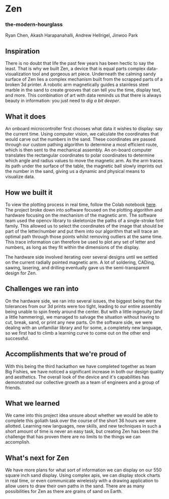 # Zen

### the-modern-hourglass
Ryan Chen, Akash Harapanahalli, Andrew Hellrigel, Jinwoo Park

## Inspiration
There is no doubt that life the past few years has been hectic to say the least. That is why we built Zen, a device that is equal parts complex data-visualization tool and gorgeous art piece. Underneath the calming sandy surface of Zen lies a complex mechanism built from the scrapped parts of a broken 3d printer. A robotic arm magnetically guides a stainless steel marble in the sand to create grooves that can tell you the time, display text, and more. This combination of art with data reminds us that there is always beauty in information: you just need to _dig a bit deeper_.

## What it does
An onboard microcontroller first chooses what data it wishes to display: say the current time. Using computer vision, we calculate the coordinates that would carve out the numbers in the sand. These coordinates are passed through our custom pathing algorithm to determine a most efficient route, which is then sent to the mechanical assembly. An on-board computer translates the rectangular coordinates to polar coordinates to determine which angle and radius values to move the magnetic arm. As the arm traces its path under the surface of the table, the magnetic ball slowly imprints out the number in the sand, giving us a dynamic and physical means to visualize data.

## How we built it
To view the plotting process in real time, follow the Colab notebook [here](https://colab.research.google.com/drive/160TNZnRWTsK02QmsMjm_axGDtRKRd9Zn?usp=sharing). The project broke down into software focused on the plotting algorithm and hardware focusing on the mechanism of the magnetic arm. The software team used the opencv library to skeletonize the paths of a single-stroke font family. This allowed us to select the coordinates of the image that should be part of the letter/number and put them into our algorithm that will trace an optimal path through those points whilst removing outliers at the same time. This trace information can therefore be used to plot any set of letter and numbers, as long as they fit within the dimensions of the display.

The hardware side involved iterating over several designs until we settled on the current radially pointed magnetic arm. A lot of soldering, CADing, sawing, lasering, and drilling eventually gave us the semi-transparent design for Zen.

## Challenges we ran into
On the hardware side, we ran into several issues, the biggest being that the tolerances from our 3d prints were too tight, leading to our entire assembly being unable to spin freely around the center. But with a little ingenuity (and a little hammering), we managed to salvage the situation without having to cut, break, sand, or print any new parts. On the software side, we were dealing with an unfamiliar library and for some, a completely new language, so we first had to climb a learning curve to come out on the other end successful.

## Accomplishments that we're proud of
With this being the third hackathon we have completed together as team Big Fishies, we have noticed a significant increase in both our design quality and aesthetics. The overall look of the device and it's capabilities has demonstrated our collective growth as a team of engineers and a group of friends.

## What we learned
We came into this project idea unsure about whether we would be able to complete this goliath task over the course of the short 36 hours we were allotted. Learning new languages, new skills, and new techniques in such a short amount of time is never an easy task, but creating Zen has been the challenge that has proven there are no limits to the things we can accomplish.

## What's next for Zen
We have more plans for what sort of information we can display on our 550 square inch sand display. Using complex apis, we can display stock charts in real time, or even communicate wirelessly with a drawing application to allow users to draw their own paths in the sand. There are as many possibilities for Zen as there are grains of sand on Earth.
